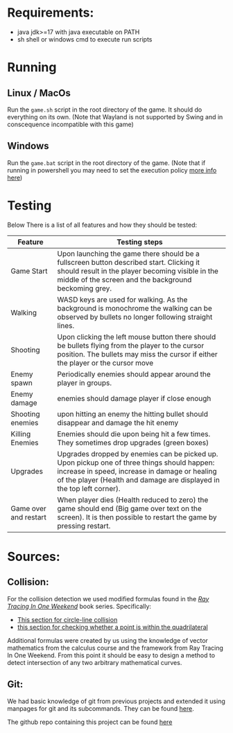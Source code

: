 # Requirements:
- java jdk>=17 with java executable on PATH
- sh shell or windows cmd to execute run scripts

# Running
## Linux / MacOs
Run the `game.sh` script in the root directory of the game. It should do everything on its own. (Note that Wayland is not supported by Swing and in conscequence incompatible with this game)

## Windows
Run the `game.bat` script in the root directory of the game. (Note that if running in powershell you may need to set the execution policy [more info here](https://learn.microsoft.com/en-us/powershell/module/microsoft.powershell.security/set-executionpolicy?view=powershell-7.5))

# Testing
Below There is a list of all features and how they should be tested:

| Feature | Testing steps |
| --- | --- |
| Game Start | Upon launching the game there should be a fullscreen button  described start. Clicking it should result in the player becoming visible in the middle of the screen and the background beckoming grey. |
| Walking | WASD keys are used for walking. As the background is monochrome the walking can be observed by bullets no longer following straight lines. |
| Shooting | Upon clicking the left mouse button there should be bullets flying from the player to the cursor position. The bullets may miss the cursor if either the player or the cursor move|
| Enemy spawn | Periodically enemies should appear around the player in groups. |
| Enemy damage | enemies should damage player if close enough|
| Shooting enemies | upon hitting an enemy the hitting bullet should disappear and damage the hit enemy | 
| Killing Enemies | Enemies should die upon being hit a few times. They sometimes drop upgrades (green boxes) |
| Upgrades | Upgrades dropped by enemies can be picked up. Upon pickup one of three things should happen: increase in speed, increase in damage or healing of the player (Health and damage are displayed in the top left corner). |
| Game over and restart | When player dies (Health reduced to zero) the game should end (Big game over text on the screen). It is then possible to restart the game by pressing restart. |


# Sources:
## Collision:
For the collision detection we used modified formulas found in the [_Ray Tracing In One Weekend_](https://raytracing.github.io/) book series. Specifically:

- [This section for circle-line collision](https://raytracing.github.io/books/RayTracingInOneWeekend.html#addingasphere/ray-sphereintersection)
- [this section for checking whether a point is within the quadrilateral](https://raytracing.github.io/books/RayTracingTheNextWeek.html#quadrilaterals/derivingtheplanarcoordinates)

Additional formulas were created by us using the knowledge of vector mathematics from the calculus course and the framework from Ray Tracing In One Weekend. From this point it should be easy to design a method to detect intersection of any two arbitrary mathematical curves.

## Git:
We had basic knowledge of git from previous projects and extended it using manpages for git and its subcommands. They can be found [here](https://man.archlinux.org/man/git.1).

The github repo containing this project can be found [here](https://github.com/Terence-23/2ip90)
